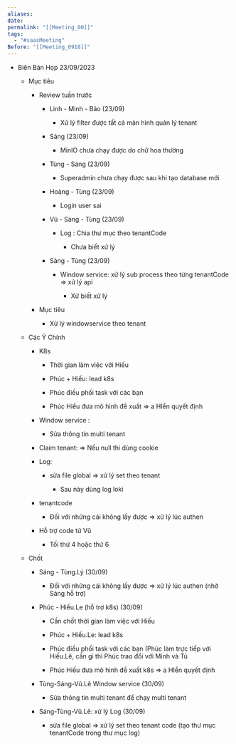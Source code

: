 ```yaml
---
aliases: 
date: 
permalink: "[[Meeting_00]]"
tags:
  - "#saasMeeting"
Before: "[[Meeting_0918]]"
---
```

- Biên Bản Họp 23/09/2023
    
    - Mục tiêu
        
        - Review tuần trước
            
            - Linh - Minh - Bảo (23/09)
                
                - Xử lý filter được tất cả màn hình quản lý tenant
                    
            - Sáng (23/09)
                
                - MinIO chưa chạy được do chữ hoa thường
                    
            - Tùng - Sáng (23/09)
                
                - Superadmin chưa chạy được sau khi tạo database mới
                    
            - Hoàng - Tùng (23/09)
                
                - Login user sai
                    
            - Vũ - Sáng - Tùng (23/09)
                
                - Log : Chia thư mục theo tenantCode
                    
                    - Chưa biết xử lý
                        
            - Sáng - Tùng (23/09)
                
                - Window service: xử lý sub process theo từng tenantCode => xử lý api
                    
                    - Xử biết xử lý
                        
        - Mục tiêu
            
            - Xử lý windowservice theo tenant
                
    - Các Ý Chính
        
        - K8s
            
            - Thời gian làm việc với Hiếu
                
            - Phúc + Hiếu: lead k8s
                
            - Phúc điều phối task với các bạn
                
            - Phúc Hiếu đưa mô hình đề xuất => a HIển quyết định
                
        - Window service :
            
            - Sửa thông tin multi tenant
                
        - Claim tenant: => Nếu null thì dùng cookie
            
        - Log:
            
            - sửa file global => xử lý set theo tenant
                
                - Sau này dùng log loki
                    
        - tenạntcode
            
            - Đối với những cái không lấy được => xử lý lúc authen
                
        - Hỗ trợ code từ Vũ
            
            - Tối thứ 4 hoặc thứ 6
                
    - Chốt
        
        - Sáng - Tùng.Lý (30/09)
            
            - Đối với những cái không lấy được => xử lý lúc authen (nhờ Sáng hỗ trợ)
                
        - Phúc - Hiếu.Le (hỗ trợ k8s) (30/09)
            
            - Cần chốt thời gian làm việc với Hiếu
                
            - Phúc + Hiếu.Le: lead k8s
                
            - Phúc điều phối task với các bạn (Phúc làm trực tiếp với Hiếu.Lê, cần gì thì Phúc trao đổi với Minh và Tú
                
            - Phúc Hiếu đưa mô hình đề xuất k8s => a HIển quyết định
                
        - Tùng-Sáng-Vũ.Lê Window service (30/09)
            
            - Sửa thông tin multi tenant để chạy multi tenant
                
        - Sáng-Tùng-Vũ.Lê: xử lý Log (30/09)
            
            - sửa file global => xử lý set theo tenant code (tạo thư mục tenantCode trong thư mục log)